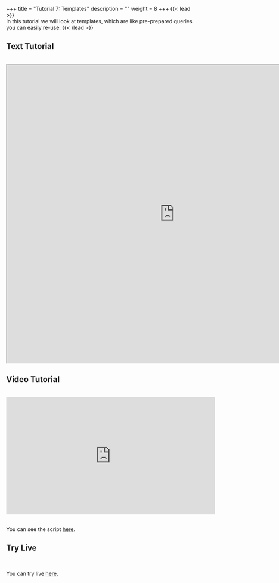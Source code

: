 +++
title = "Tutorial 7: Templates"
description = ""
weight = 8
+++
{{< lead >}}
<br/>
In this tutorial we will look at templates, which are like pre-prepared queries you can easily re-use. 
{{< /lead >}}

## Text Tutorial
<br/>

<iframe width="900" height="800" src="https://nbviewer.jupyter.org/github/intermine/intermine-ws-python-docs/blob/master/07-tutorial.ipynb" title="Python Tutorial 07">
</iframe>


## Video Tutorial
<br/>

<iframe width="560" height="315" src="https://www.youtube.com/embed/NGWQh1gSVvE" frameborder="0" allow="accelerometer; autoplay; encrypted-media; gyroscope; picture-in-picture" allowfullscreen></iframe>
<br/>

<br/>

You can see the script [here](/intermine-training-portal/python-scripts/video07).

## Try Live
<br/>

You can try live [here](https://mybinder.org/v2/gh/intermine/intermine-ws-python-docs/master?filepath=07-tutorial.ipynb).